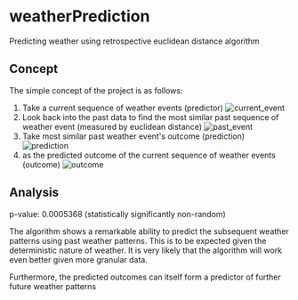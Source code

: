 # weatherPrediction
Predicting weather using retrospective euclidean distance algorithm

## Concept
The simple concept of the project is as follows:
1. Take a current sequence of weather events (predictor)
![current_event](https://i.imgur.com/yLpaZmd.png)
2. Look back into the past data to find the most similar past sequence of weather event (measured by euclidean distance)
![past_event](https://i.imgur.com/UYoL29h.png)
3. Take most similar past weather event's outcome (prediction)
![prediction](https://i.imgur.com/MIJYj1u.png)
4. as the predicted outcome of the current sequence of weather events (outcome)
![outcome](https://i.imgur.com/XFpndtW.png)

## Analysis
p-value: 0.0005368 (statistically significantly non-random) 

The algorithm shows a remarkable ability to predict the subsequent weather patterns using past weather patterns. This is to be expected given the deterministic nature of weather. It is very likely that the algorithm will work even better given more granular data. 

Furthermore, the predicted outcomes can itself form a predictor of further future weather patterns
